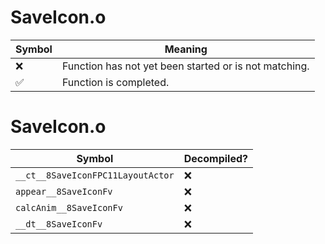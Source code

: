 # SaveIcon.o
| Symbol | Meaning 
| ------------- | ------------- 
| :x: | Function has not yet been started or is not matching. 
| :white_check_mark: | Function is completed. 


# SaveIcon.o
| Symbol | Decompiled? |
| ------------- | ------------- |
| `__ct__8SaveIconFPC11LayoutActor` | :x: |
| `appear__8SaveIconFv` | :x: |
| `calcAnim__8SaveIconFv` | :x: |
| `__dt__8SaveIconFv` | :x: |
